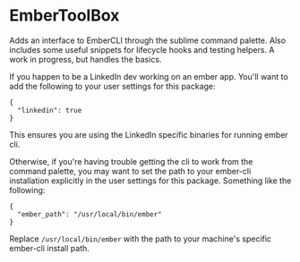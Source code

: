 # EmberToolBox

Adds an interface to EmberCLI through the sublime command palette. Also includes some useful snippets for lifecycle hooks and testing helpers.
A work in progress, but handles the basics.

If you happen to be a LinkedIn dev working on an ember app. You'll want to add the following to your user settings for this package:

```
{
  "linkedin": true
}
```

This ensures you are using the LinkedIn specific binaries for running ember cli. 

Otherwise, if you're having trouble getting the cli to work from the command palette, you may want to set the path to your ember-cli installation explicitly in the user settings for this package. Something like the following:

```
{
  "ember_path": "/usr/local/bin/ember"
}
```

Replace `/usr/local/bin/ember` with the path to your machine's specific ember-cli install path.
